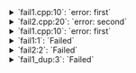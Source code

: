 <details><summary>`fail1.cpp:10`: `error: first`</summary>

<pre>
fail1.cpp:10: error: first
</pre>
</details>

<details><summary>`fail2.cpp:20`: `error: second`</summary>

<pre>
fail2.cpp:20: error: second
</pre>
</details>

<details><summary>`fail1.cpp:10`: `error: first`</summary>

<pre>
fail1.cpp:10: error: first
</pre>
</details>

<details><summary>`fail1:1`: `Failed`</summary>

<pre>
	  1 - fail1 (Failed)
</pre>
</details>

<details><summary>`fail2:2`: `Failed`</summary>

<pre>
	  2 - fail2 (Failed)
</pre>
</details>

<details><summary>`fail1_dup:3`: `Failed`</summary>

<pre>
	  3 - fail1_dup (Failed)
</pre>
</details>
